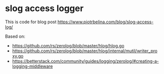 # slog access logger

This is code for blog post https://www.piotrbelina.com/blog/slog-access-log/

Based on:
* https://github.com/rs/zerolog/blob/master/hlog/hlog.go
* https://github.com/rs/zerolog/blob/master/hlog/internal/mutil/writer_proxy.go
* https://betterstack.com/community/guides/logging/zerolog/#creating-a-logging-middleware
